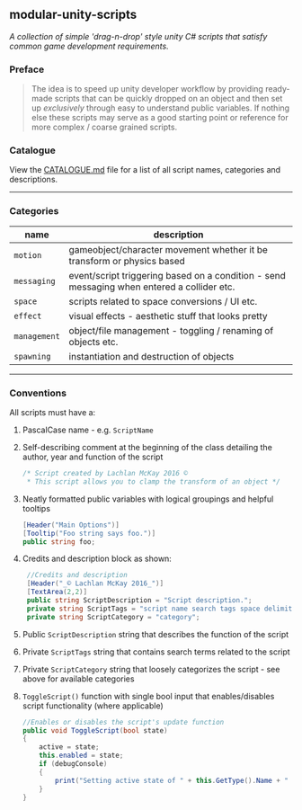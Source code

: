 ## modular-unity-scripts
*A collection of simple 'drag-n-drop' style unity C# scripts that satisfy common game development requirements.*

### Preface

> The idea is to speed up unity developer workflow by providing ready-made scripts that can be quickly dropped on an
object and then set up *exclusively* through easy to understand public variables.
If nothing else these scripts may serve as a good starting point or reference for more complex / coarse grained
scripts.

### Catalogue

View the [CATALOGUE.md](./CATALOGUE.md) file for a list of all script names, categories and descriptions.

---

### Categories

| name | description |
| --- | --- |
| `motion` | gameobject/character movement whether it be transform or physics based |
| `messaging` | event/script triggering based on a condition - send messaging when entered a collider etc. |
| `space` | scripts related to space conversions / UI etc. |
| `effect` | visual effects - aesthetic stuff that looks pretty |
| `management` | object/file management - toggling / renaming of objects etc. |
| `spawning` | instantiation and destruction of objects

---

### Conventions

All scripts must have a:

1. PascalCase name - e.g. `ScriptName`
2. Self-describing comment at the beginning of the class detailing the author, year and function of the script

   ~~~csharp
   /* Script created by Lachlan McKay 2016 ©
    * This script allows you to clamp the transform of an object */
   ~~~
   
3. Neatly formatted public variables with logical groupings and helpful tooltips
   
   ~~~csharp
   [Header("Main Options")]
   [Tooltip("Foo string says foo.")]
   public string foo;
   ~~~
   
4. Credits and description block as shown:

   ~~~csharp
   	//Credits and description
	[Header("_© Lachlan McKay 2016_")]
	[TextArea(2,2)]
	public string ScriptDescription = "Script description.";
    private string ScriptTags = "script name search tags space delimited";
    private string ScriptCategory = "category";
   ~~~
   
5. Public `ScriptDescription` string that describes the function of the script
6. Private `ScriptTags` string that contains search terms related to the script
7. Private `ScriptCategory` string that loosely categorizes the script - see above for available categories
8. `ToggleScript()` function with single bool input that enables/disables script functionality (where applicable)

   ~~~csharp
   //Enables or disables the script's update function
   public void ToggleScript(bool state)
   {
       active = state;
       this.enabled = state;
       if (debugConsole)
       {
           print("Setting active state of " + this.GetType().Name + " script to: " + state + " at time: " + Time.time);
       }
   }
   ~~~